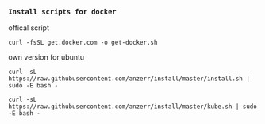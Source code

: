 ### `Install scripts for docker`

offical script
```shell
curl -fsSL get.docker.com -o get-docker.sh
```

own version for ubuntu
```shell
curl -sL https://raw.githubusercontent.com/anzerr/install/master/install.sh | sudo -E bash -
```
```shell
curl -sL https://raw.githubusercontent.com/anzerr/install/master/kube.sh | sudo -E bash -
```
